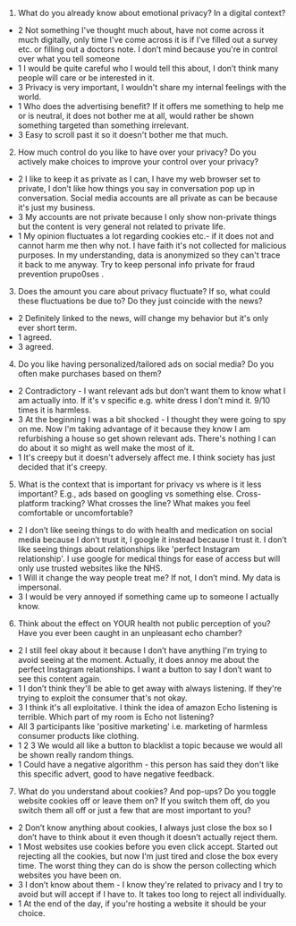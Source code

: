 1. What do you already know about emotional privacy? In a digital context?            
  - 2 Not something I've thought much about, have not come across it much digitally, only time I've come across it is if I've filled out a survey etc. or filling out a doctors note. I don’t mind because you're in control over what you tell someone       
  - 1 I would be quite careful who I would tell this about, I don’t think many people will care or be interested in it.     
  - 3 Privacy is very important, I wouldn't share my internal feelings with the world.     
  - 1 Who does the advertising benefit? If it offers me something to help me or is neutral, it does not bother me at all, would rather be shown something targeted than something irrelevant.     
  - 3 Easy to scroll past it so it doesn't bother me that much.     

2. How much control do you like to have over your privacy? Do you actively make choices to improve your control over your privacy?      
  - 2 I like to keep it as private as I can, I have my web browser set to private, I don’t like how things you say in conversation pop up in conversation. Social media accounts are all private as can be because it's just my business.      
  - 3 My accounts are not private because I only show non-private things but the content is very general not related to private life.    
  - 1 My opinion fluctuates a lot regarding cookies etc.- if it does not and cannot harm me then why not. I have faith it's not collected for malicious purposes. In my understanding, data is anonymized so they can't trace it back to me anyway. Try to keep personal info private for fraud prevention prupo0ses .     

3. Does the amount you care about privacy fluctuate? If so, what could these fluctuations be due to? Do they just coincide with the news?    
  - 2 Definitely linked to the news, will change my behavior but it's only ever short term.    
  - 1 agreed.   
  - 3 agreed.  

4. Do you like having personalized/tailored ads on social media? Do you often make purchases based on them?    
  - 2 Contradictory - I want relevant ads but don’t want them to know what I am actually into. If it's v specific e.g. white dress I don’t mind it. 9/10 times it is harmless.     
  - 3 At the beginning I was a bit shocked - I thought they were going to spy on me. Now I'm taking advantage of it because they know I am refurbishing a house so get shown relevant ads. There's nothing I can do about it so might as well make the most of it.      
  - 1 It's creepy but it doesn't adversely affect me. I think society has just decided that it's creepy.       

5. What is the context that is important for privacy vs where is it less important? E.g., ads based on googling vs something else. Cross-platform tracking? What crosses the line? What makes you feel comfortable or uncomfortable?        
  - 2 I don’t like seeing things to do with health and medication on social media because I don’t trust it, I google it instead because I trust it. I don’t like seeing things about relationships like 'perfect Instagram relationship'. I use google for medical things for ease of access but will only use trusted websites like the NHS.      
  - 1 Will it change the way people treat me? If not, I don’t mind. My data is impersonal.     
  - 3 I would be very annoyed if something came up to someone I actually know.       

6. Think about the effect on YOUR health not public perception of you? Have you ever been caught in an unpleasant echo chamber?      
  - 2 I still feel okay about it because I don’t have anything I'm trying to avoid seeing at the moment. Actually, it does annoy me about the perfect Instagram relationships. I want a button to say I don’t want to see this content again.       
  - 1 I don’t think they'll be able to get away with always listening. If they're trying to exploit the consumer that's not okay.     
  - 3 I think it's all exploitative. I think the idea of amazon Echo listening is terrible. Which part of my room is Echo not listening?      
  - All 3 participants like 'positive marketing' i.e. marketing of harmless consumer products like clothing.     
  - 1 2 3 We would all like a button to blacklist a topic because we would all be shown really random things.      
  - 1 Could have a negative algorithm - this person has said they don't like this specific advert, good to have negative feedback.    

7. What do you understand about cookies? And pop-ups? Do you toggle website cookies off or leave them on? If you switch them off, do you switch them all off or just a few that are most important to you?       
  - 2 Don’t know anything about cookies, I always just close the box so I don’t have to think about it even though it doesn’t actually reject them.     
  - 1 Most websites use cookies before you even click accept. Started out rejecting all the cookies, but now I'm just tired and close the box every time. The worst thing they can do is show the person collecting which websites you have been on.       
  - 3 I don’t know about them - I know they're related to privacy and I try to avoid but will accept if I have to. It takes too long to reject all individually.     
  - 1 At the end of the day, if you're hosting a website it should be your choice.    
